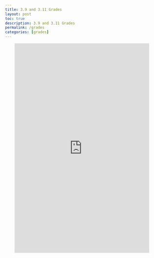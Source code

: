 ```yaml
---
title: 3.9 and 3.11 Grades
layout: post
toc: true
description: 3.9 and 3.11 Grades
permalink: /grades
categories: [grades]
---
```


<iframe src="https://docs.google.com/document/d/1aPLj6_MpTbplVggK5ij99JpcvxvZIiK9bcFa10eqEsU/edit?usp=sharing" style="border:none;height:690px;width:46%;position:absolute;left:27%;"></iframe>